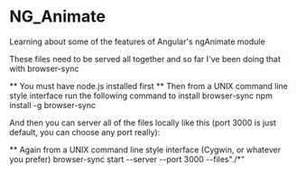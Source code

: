 # NG_Animate
Learning about some of the features of Angular's ngAnimate module

These files need to be served all together and so far I've been doing that with browser-sync

** You must have node.js installed first
** Then from a UNIX command line style interface run the following command to install browser-sync
npm install -g browser-sync

And then you can server all of the files locally like this (port 3000 is just default, you can choose any port really):

** Again from a UNIX command line style interface (Cygwin, or whatever you prefer)
browser-sync start --server --port 3000 --files"./*"
